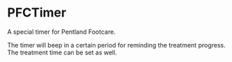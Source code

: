 # PFCTimer
A special timer for Pentland Footcare.

The timer will beep in a certain period for reminding the treatment progress. The treatment time can be set as well.
